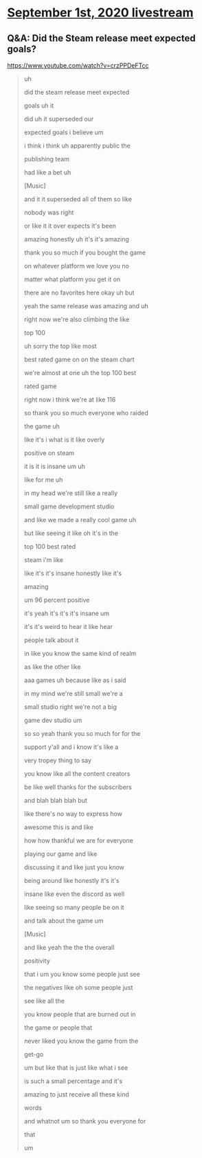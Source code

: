 # [September 1st, 2020 livestream](../2020-09-01.md)
## Q&A: Did the Steam release meet expected goals?
https://www.youtube.com/watch?v=crzPPDeFTcc
> uh
> 
> did the steam release meet expected
> 
> goals uh it
> 
> did uh it superseded our
> 
> expected goals i believe um
> 
> i think i think uh apparently public the
> 
> publishing team
> 
> had like a bet uh
> 
> [Music]
> 
> and it it superseded all of them so like
> 
> nobody was right
> 
> or like it it over expects it's been
> 
> amazing honestly uh it's it's amazing
> 
> thank you so much if you bought the game
> 
> on whatever platform we love you no
> 
> matter what platform you get it on
> 
> there are no favorites here okay uh but
> 
> yeah the same release was amazing and uh
> 
> right now we're also climbing the like
> 
> top 100
> 
> uh sorry the top like most
> 
> best rated game on on the steam chart
> 
> we're almost at one uh the top 100 best
> 
> rated game
> 
> right now i think we're at like 116
> 
> so thank you so much everyone who raided
> 
> the game uh
> 
> like it's i what is it like overly
> 
> positive on steam
> 
> it is it is insane um uh
> 
> like for me uh
> 
> in my head we're still like a really
> 
> small game development studio
> 
> and like we made a really cool game uh
> 
> but like seeing it like oh it's in the
> 
> top 100 best rated
> 
> steam i'm like
> 
> like it's it's insane honestly like it's
> 
> amazing
> 
> um 96 percent positive
> 
> it's yeah it's it's it's insane um
> 
> it's it's weird to hear it like hear
> 
> people talk about it
> 
> in like you know the same kind of realm
> 
> as like the other like
> 
> aaa games uh because like as i said
> 
> in my mind we're still small we're a
> 
> small studio right we're not a big
> 
> game dev studio um
> 
> so so yeah thank you so much for for the
> 
> support y'all and i know it's like a
> 
> very tropey thing to say
> 
> you know like all the content creators
> 
> be like well thanks for the subscribers
> 
> and blah blah blah but
> 
> like there's no way to express how
> 
> awesome this is and like
> 
> how how thankful we are for everyone
> 
> playing our game and like
> 
> discussing it and like just you know
> 
> being around like honestly it's it's
> 
> insane like even the discord as well
> 
> like seeing so many people be on it
> 
> and talk about the game um
> 
> [Music]
> 
> and like yeah the the the overall
> 
> positivity
> 
> that i um you know some people just see
> 
> the negatives like oh some people just
> 
> see like all the
> 
> you know people that are burned out in
> 
> the game or people that
> 
> never liked you know the game from the
> 
> get-go
> 
> um but like that is just like what i see
> 
> is such a small percentage and it's
> 
> amazing to just receive all these kind
> 
> words
> 
> and whatnot um so thank you everyone for
> 
> that
> 
> um
> 

